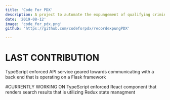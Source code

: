 ```yaml
---
title: 'Code For PDX'
description: A project to automate the expungement of qualifying criminal records. This project is done in conjunction with the Metropolitan Public Defender's Office
date: '2019-08-12'
image: 'code_for_pdx.png'
github: 'https://github.com/codeforpdx/recordexpungPDX'

---
```


# LAST CONTRIBUTION
TypeScript enforced API service geared towards communicating with a back end that is operating on a Flask framework

#CURRENTLY WORKING ON
TypeScript enforced React component that renders search results that is utilizing Redux state managment